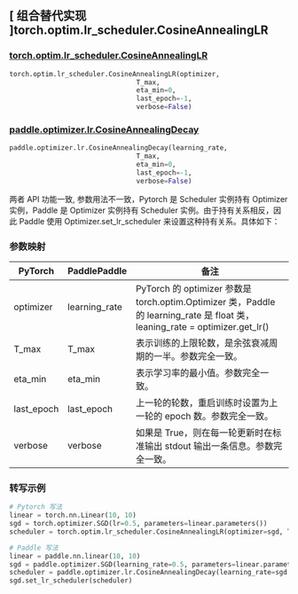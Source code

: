## [ 组合替代实现 ]torch.optim.lr_scheduler.CosineAnnealingLR

### [torch.optim.lr_scheduler.CosineAnnealingLR](https://pytorch.org/docs/stable/generated/torch.optim.lr_scheduler.CosineAnnealingLR.html)

```python
torch.optim.lr_scheduler.CosineAnnealingLR(optimizer,
                                T_max,
                                eta_min=0,
                                last_epoch=-1,
                                verbose=False)
```

### [paddle.optimizer.lr.CosineAnnealingDecay](https://www.paddlepaddle.org.cn/documentation/docs/zh/develop/api/paddle/optimizer/lr/CosineAnnealingDecay_cn.html)

```python
paddle.optimizer.lr.CosineAnnealingDecay(learning_rate,
                                T_max,
                                eta_min=0,
                                last_epoch=-1,
                                verbose=False)
```

两者 API 功能一致, 参数用法不一致，Pytorch 是 Scheduler 实例持有 Optimizer 实例，Paddle 是 Optimizer 实例持有 Scheduler 实例。由于持有关系相反，因此 Paddle 使用 Optimizer.set_lr_scheduler 来设置这种持有关系。具体如下：

### 参数映射

| PyTorch | PaddlePaddle | 备注                                                                                       |
| ------- | ------------ | ------------------------------------------------------------------------------------------ |
| optimizer     | learning_rate       | PyTorch 的 optimizer 参数是 torch.optim.Optimizer 类，Paddle 的 learning_rate 是 float 类，leaning_rate = optimizer.get_lr() |
| T_max     | T_max       | 表示训练的上限轮数，是余弦衰减周期的一半。参数完全一致。             |
| eta_min     | eta_min       | 表示学习率的最小值。参数完全一致。             |
| last_epoch     | last_epoch       | 上一轮的轮数，重启训练时设置为上一轮的 epoch 数。参数完全一致。       |
| verbose     | verbose       | 如果是 True，则在每一轮更新时在标准输出 stdout 输出一条信息。参数完全一致。  |

### 转写示例
```python
# Pytorch 写法
linear = torch.nn.Linear(10, 10)
sgd = torch.optimizer.SGD(lr=0.5, parameters=linear.parameters())
scheduler = torch.optim.lr_scheduler.CosineAnnealingLR(optimizer=sgd, T_max=10)

# Paddle 写法
linear = paddle.nn.linear(10, 10)
sgd = paddle.optimizer.SGD(learning_rate=0.5, parameters=linear.parameters())
scheduler = paddle.optimizer.lr.CosineAnnealingDecay(learning_rate=sgd.get_lr(), T_max=10)
sgd.set_lr_scheduler(scheduler)
```
